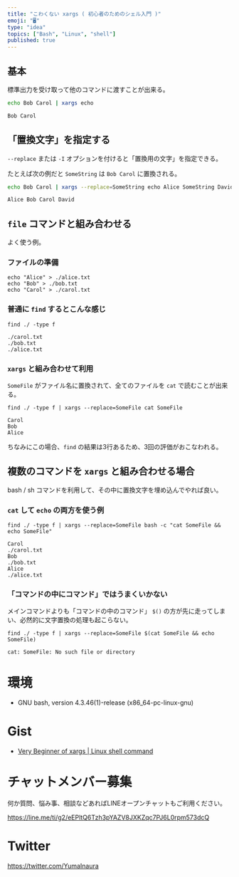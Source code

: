 ```yaml
---
title: "こわくない xargs ( 初心者のためのシェル入門 )"
emoji: "🖥"
type: "idea"
topics: ["Bash", "Linux", "shell"]
published: true
---
```



## 基本

標準出力を受け取って他のコマンドに渡すことが出来る。

```bash
echo Bob Carol | xargs echo

Bob Carol
```


## 「置換文字」を指定する

`--replace` または `-I` オプションを付けると「置換用の文字」を指定できる。

たとえば次の例だと `SomeString` は `Bob Carol` に置換される。

```bash
echo Bob Carol | xargs --replace=SomeString echo Alice SomeString David

Alice Bob Carol David
```

## `file` コマンドと組み合わせる

よく使う例。

### ファイルの準備

```
echo "Alice" > ./alice.txt
echo "Bob" > ./bob.txt
echo "Carol" > ./carol.txt
```

### 普通に `find` するとこんな感じ

```
find ./ -type f

./carol.txt
./bob.txt
./alice.txt
```

### `xargs` と組み合わせて利用

`SomeFile` がファイル名に置換されて、全てのファイルを `cat` で読むことが出来る。


```
find ./ -type f | xargs --replace=SomeFile cat SomeFile

Carol
Bob
Alice
```

ちなみにこの場合、`find` の結果は3行あるため、3回の評価がおこなわれる。


## 複数のコマンドを `xargs` と組み合わせる場合

bash / sh コマンドを利用して、その中に置換文字を埋め込んでやれば良い。

### `cat` して `echo` の両方を使う例

```
find ./ -type f | xargs --replace=SomeFile bash -c "cat SomeFile && echo SomeFile"

Carol
./carol.txt
Bob
./bob.txt
Alice
./alice.txt
```

### 「コマンドの中にコマンド」ではうまくいかない

メインコマンドよりも「コマンドの中のコマンド」 `$()` の方が先に走ってしまい、必然的に文字置換の処理も起こらない。

```
find ./ -type f | xargs --replace=SomeFile $(cat SomeFile && echo SomeFile)

cat: SomeFile: No such file or directory
```

# 環境

- GNU bash, version 4.3.46(1)-release (x86_64-pc-linux-gnu)

# Gist

- [Very Beginner of xargs | Linux shell command](https://gist.github.com/YumaInaura/baa8c7ce79f2811a43b23c82e579a6df/)








<!-- Update From Qiita API -->

# チャットメンバー募集


何か質問、悩み事、相談などあればLINEオープンチャットもご利用ください。

https://line.me/ti/g2/eEPltQ6Tzh3pYAZV8JXKZqc7PJ6L0rpm573dcQ





# Twitter


https://twitter.com/YumaInaura


<!-- Update From Qiita API -->


